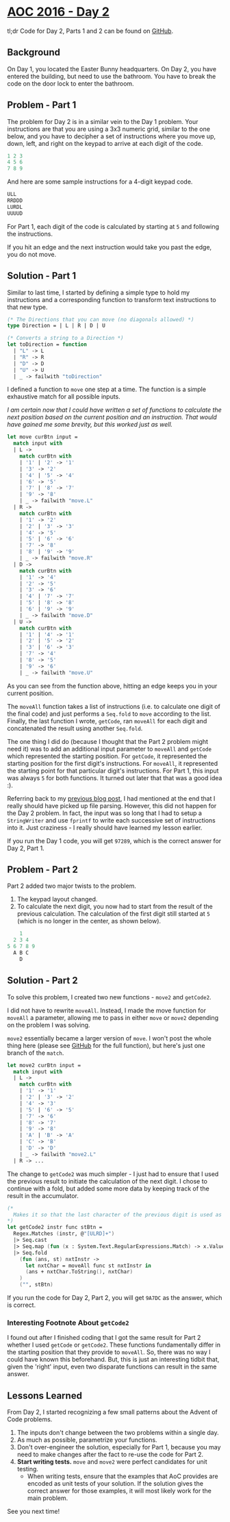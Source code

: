 # [AOC 2016 - Day 2](http://adventofcode.com/2016/day/2)

tl;dr Code for Day 2, Parts 1 and 2 can be found on [GitHub](https://github.com/zakaluka/fsaoc2016/blob/master/2/TwoMain.fsx).

## Background

On Day 1, you located the Easter Bunny headquarters. On Day 2, you have entered the building, but need to use the bathroom. You have to break the code on the door lock to enter the bathroom.

## Problem - Part 1

The problem for Day 2 is in a similar vein to the Day 1 problem. Your instructions are that you are using a 3x3 numeric grid, similar to the one below, and you have to decipher a set of instructions where you move up, down, left, and right on the keypad to arrive at each digit of the code.

```javascript
1 2 3
4 5 6
7 8 9
```

And here are some sample instructions for a 4-digit keypad code.

```javascript
ULL
RRDDD
LURDL
UUUUD
```

For Part 1, each digit of the code is calculated by starting at `5` and following the instructions.

If you hit an edge and the next instruction would take you past the edge, you do not move.

## Solution - Part 1

Similar to last time, I started by defining a simple type to hold my instructions and a corresponding function to transform text instructions to that new type.

```fsharp
(* The Directions that you can move (no diagonals allowed) *)
type Direction = | L | R | D | U

(* Converts a string to a Direction *)
let toDirection = function
  | "L" -> L
  | "R" -> R
  | "D" -> D
  | "U" -> U
  | _ -> failwith "toDirection"
```

I defined a function to `move` one step at a time. The function is a simple exhaustive match for all possible inputs.

*I am certain now that I could have written a set of functions to calculate the next position based on the current position and an instruction. That would have gained me some brevity, but this worked just as well.*

```fsharp
let move curBtn input =
  match input with
  | L ->
    match curBtn with
    | '1' | '2' -> '1'
    | '3' -> '2'
    | '4' | '5' -> '4'
    | '6' -> '5'
    | '7' | '8' -> '7'
    | '9' -> '8'
    | _ -> failwith "move.L"
  | R ->
    match curBtn with
    | '1' -> '2'
    | '2' | '3' -> '3'
    | '4' -> '5'
    | '5' | '6' -> '6'
    | '7' -> '8'
    | '8' | '9' -> '9'
    | _ -> failwith "move.R"
  | D ->
    match curBtn with
    | '1' -> '4'
    | '2' -> '5'
    | '3' -> '6'
    | '4' | '7' -> '7'
    | '5' | '8' -> '8'
    | '6' | '9' -> '9'
    | _ -> failwith "move.D"
  | U ->
    match curBtn with
    | '1' | '4' -> '1'
    | '2' | '5' -> '2'
    | '3' | '6' -> '3'
    | '7' -> '4'
    | '8' -> '5'
    | '9' -> '6'
    | _ -> failwith "move.U"
```

As you can see from the function above, hitting an edge keeps you in your current position.

The `moveAll` function takes a list of instructions (i.e. to calculate one digit of the final code) and just performs a `Seq.fold` to `move` according to the list. Finally, the last function I wrote, `getCode`, ran `moveAll` for each digit and concatenated the result using another `Seq.fold`.

The one thing I did do (because I thought that the Part 2 problem might need it) was to add an additional input parameter to `moveAll` and `getCode` which represented the starting position. For `getCode`, it represented the starting position for the first digit's instructions. For `moveAll`, it represented the starting point for that particular digit's instructions. For Part 1, this input was always `5` for both functions. It turned out later that that was a good idea :).

Referring back to my [previous blog post](https://znprojects.blogspot.com/2017/02/aoc-2016-day-1-part-1.html), I had mentioned at the end that I really should have picked up file parsing. However, this did not happen for the Day 2 problem. In fact, the input was so long that I had to setup a `StringWriter` and use `fprintf` to write each successive set of instructions into it. Just craziness - I really should have learned my lesson earlier.

If you run the Day 1 code, you will get `97289`, which is the correct answer for Day 2, Part 1.

## Problem - Part 2

Part 2 added two major twists to the problem.

1. The keypad layout changed.
1. To calculate the next digit, you now had to start from the result of the previous calculation. The calculation of the first digit still started at `5` (which is no longer in the center, as shown below).

```javascript
    1
  2 3 4
5 6 7 8 9
  A B C
    D
```

## Solution - Part 2

To solve this problem, I created two new functions - `move2` and `getCode2`.

I did not have to rewrite `moveAll`. Instead, I made the move function for `moveAll` a parameter, allowing me to pass in either `move` or `move2` depending on the problem I was solving.

`move2` essentially became a larger version of `move`. I won't post the whole thing here (please see [GitHub](https://github.com/zakaluka/fsaoc2016/blob/master/2/TwoMain.fsx) for the full function), but here's just one branch of the `match`.

```fsharp
let move2 curBtn input =
  match input with
  | L ->
    match curBtn with
    | '1' -> '1'
    | '2' | '3' -> '2'
    | '4' -> '3'
    | '5' | '6' -> '5'
    | '7' -> '6'
    | '8' -> '7'
    | '9' -> '8'
    | 'A' | 'B' -> 'A'
    | 'C' -> 'B'
    | 'D' -> 'D'
    | _ -> failwith "move2.L"
  | R -> ...
```

The change to `getCode2` was much simpler - I just had to ensure that I used the previous result to initiate the calculation of the next digit. I chose to continue with a fold, but added some more data by keeping track of the result in the accumulator.

```fsharp
(*
  Makes it so that the last character of the previous digit is used as the first character of the new digit.  The first digit gets a start value of '5'
*)
let getCode2 instr func stBtn =
  Regex.Matches (instr, @"[ULRD]+")
  |> Seq.cast
  |> Seq.map (fun (x : System.Text.RegularExpressions.Match) -> x.Value)
  |> Seq.fold
    (fun (ans, st) nxtInstr ->
      let nxtChar = moveAll func st nxtInstr in
      (ans + nxtChar.ToString(), nxtChar)
    )
    ("", stBtn)
```

If you run the code for Day 2, Part 2, you will get `9A7DC` as the answer, which is correct.

### Interesting Footnote About `getCode2`

I found out after I finished coding that I got the same result for Part 2 whether I used `getCode` or `getCode2`. These functions fundamentally differ in the starting position that they provide to `moveAll`. So, there was no way I could have known this beforehand. But, this is just an interesting tidbit that, given the 'right' input, even two disparate functions can result in the same answer.

## Lessons Learned

From Day 2, I started recognizing a few small patterns about the Advent of Code problems.

1. The inputs don't change between the two problems within a single day.
1. As much as possible, parametrize your functions.
1. Don't over-engineer the solution, especially for Part 1, because you may need to make changes after the fact to re-use the code for Part 2.
1. **Start writing tests.** `move` and `move2` were perfect candidates for unit testing.
    - When writing tests, ensure that the examples that AoC provides are encoded as unit tests of your solution. If the solution gives the correct answer for those examples, it will most likely work for the main problem.

See you next time!